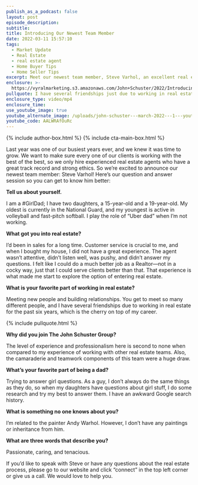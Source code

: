 ```yaml
---
publish_as_a_podcast: false
layout: post
episode_description:
subtitle:
title: Introducing Our Newest Team Member
date: 2022-03-11 15:57:10
tags:
  - Market Update
  - Real Estate
  - real estate agent
  - Home Buyer Tips
  - Home Seller Tips
excerpt: Meet our newest team member, Steve Varhol, an excellent real estate agent.
enclosure: >-
  https://vyralmarketing.s3.amazonaws.com/John+Schuster/2022/Introducing+Our+Newest+Team+Member.mp4
pullquote: I have several friendships just due to working in real estate.
enclosure_type: video/mp4
enclosure_time:
use_youtube_image: true
youtube_alternate_image: /uploads/john-schuster---march-2022---1---youtube.jpg
youtube_code: AALWRAfOuRc
---
```


{% include author-box.html %}
{% include cta-main-box.html %}

Last year was one of our busiest years ever, and we knew it was time to grow. We want to make sure every one of our clients is working with the best of the best, so we only hire experienced real estate agents who have a great track record and strong ethics. So we’re excited to announce our newest team member: Steve Varhol\! Here’s our question and answer session so you can get to know him better:

**Tell us about yourself.**

I am a \#GirlDad; I have two daughters, a 15-year-old and a 19-year-old. My oldest is currently in the National Guard, and my youngest is active in volleyball and fast-pitch softball. I play the role of “Uber dad” when I’m not working.

**What got you into real estate?**

I’d been in sales for a long time. Customer service is crucial to me, and when I bought my house, I did not have a great experience. The agent wasn’t attentive, didn’t listen well, was pushy, and didn’t answer my questions. I felt like I could do a much better job as a Realtor—not in a cocky way, just that I could serve clients better than that. That experience is what made me start to explore the option of entering real estate.&nbsp;

**What is your favorite part of working in real estate?**

Meeting new people and building relationships. You get to meet so many different people, and I have several friendships due to working in real estate for the past six years, which is the cherry on top of my career.

{% include pullquote.html %}

**Why did you join The John Schuster Group?**

The level of experience and professionalism here is second to none when compared to my experience of working with other real estate teams. Also, the camaraderie and teamwork components of this team were a huge draw.

**What’s your favorite part of being a dad?**

Trying to answer girl questions. As a guy, I don’t always do the same things as they do, so when my daughters have questions about girl stuff, I do some research and try my best to answer them. I have an awkward Google search history.&nbsp;

**What is something no one knows about you?**

I’m related to the painter Andy Warhol. However, I don’t have any paintings or inheritance from him.

**What are three words that describe you?**

Passionate, caring, and tenacious.&nbsp;

If you’d like to speak with Steve or have any questions about the real estate process, please go to our website and click “connect” in the top left corner or give us a call. We would love to help you.
